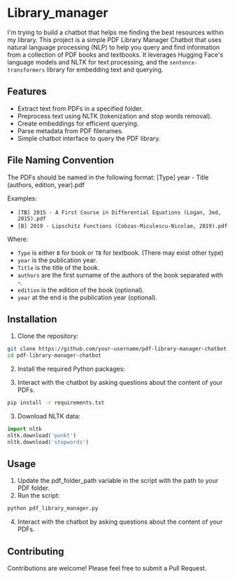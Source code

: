 # Library_manager
I'm trying to build a chatbot that helps me finding the best resources within my library. This project is a simple PDF Library Manager Chatbot that uses natural language processing (NLP) to help you query and find information from a collection of PDF books and textbooks. It leverages Hugging Face's language models and NLTK for text processing, and the `sentence-transformers` library for embedding text and querying.

## Features

- Extract text from PDFs in a specified folder.
- Preprocess text using NLTK (tokenization and stop words removal).
- Create embeddings for efficient querying.
- Parse metadata from PDF filenames.
- Simple chatbot interface to query the PDF library.

## File Naming Convention

The PDFs should be named in the following format:
[Type] year - Title (authors, edition, year).pdf

Examples:
- `[TB] 2015 - A First Course in Differential Equations (Logan, 3ed, 2015).pdf`
- `[B] 2019 - Lipschitz Functions (Cobzas-Miculescu-Nicolae, 2019).pdf`

Where:
- `Type` is either `B` for book or `TB` for textbook. (There may exist other type)
- `year` is the publication year.
- `Title` is the title of the book.
- `authors` are the first surname of the authors of the book separated with -.
- `edition` is the edition of the book (optional).
- `year` at the end is the publication year (optional).

## Installation

1. Clone the repository:

```bash
git clone https://github.com/your-username/pdf-library-manager-chatbot.git
cd pdf-library-manager-chatbot
```

2. Install the required Python packages:

3. Interact with the chatbot by asking questions about the content of your PDFs.
```bash
pip install -r requirements.txt
```

3. Download NLTK data:

```python
import nltk
nltk.download('punkt')
nltk.download('stopwords')
```

## Usage
1. Update the pdf_folder_path variable in the script with the path to your PDF folder.
2. Run the script:
```python
python pdf_library_manager.py
```
4. Interact with the chatbot by asking questions about the content of your PDFs.


## Contributing
Contributions are welcome! Please feel free to submit a Pull Request.
